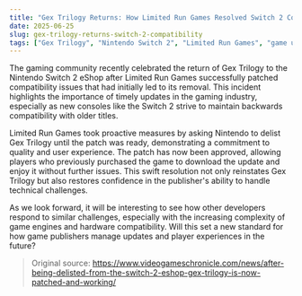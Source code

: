 ```yaml
---
title: "Gex Trilogy Returns: How Limited Run Games Resolved Switch 2 Compatibility Issues"
date: 2025-06-25
slug: gex-trilogy-returns-switch-2-compatibility
tags: ["Gex Trilogy", "Nintendo Switch 2", "Limited Run Games", "game updates"]
---
```


The gaming community recently celebrated the return of Gex Trilogy to the Nintendo Switch 2 eShop after Limited Run Games successfully patched compatibility issues that had initially led to its removal. This incident highlights the importance of timely updates in the gaming industry, especially as new consoles like the Switch 2 strive to maintain backwards compatibility with older titles.

Limited Run Games took proactive measures by asking Nintendo to delist Gex Trilogy until the patch was ready, demonstrating a commitment to quality and user experience. The patch has now been approved, allowing players who previously purchased the game to download the update and enjoy it without further issues. This swift resolution not only reinstates Gex Trilogy but also restores confidence in the publisher's ability to handle technical challenges.

As we look forward, it will be interesting to see how other developers respond to similar challenges, especially with the increasing complexity of game engines and hardware compatibility. Will this set a new standard for how game publishers manage updates and player experiences in the future?

> Original source: https://www.videogameschronicle.com/news/after-being-delisted-from-the-switch-2-eshop-gex-trilogy-is-now-patched-and-working/